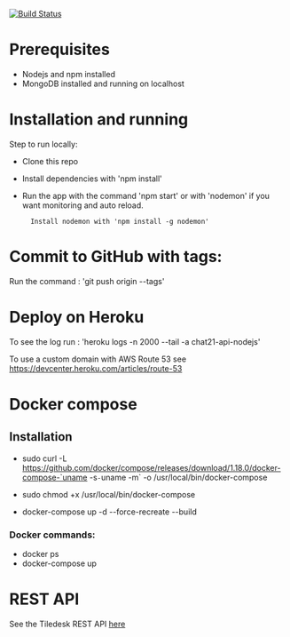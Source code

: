 [![Build Status](https://travis-ci.org/Tiledesk/tiledesk-server.svg?branch=master)](https://travis-ci.org/Tiledesk/tiledesk-server)

# Prerequisites

* Nodejs and npm installed 
* MongoDB installed and running on localhost

# Installation and running
Step to run locally:

* Clone this repo
* Install dependencies with 'npm install'

* Run the app with the command 'npm start' or with 'nodemon' if you want monitoring and auto reload.

        Install nodemon with 'npm install -g nodemon'

# Commit to GitHub with tags:
Run the command : 'git push origin --tags'

# Deploy on Heroku

To see the log run : 'heroku logs  -n 2000 --tail -a chat21-api-nodejs'


To use a custom domain with AWS Route 53 see https://devcenter.heroku.com/articles/route-53

# Docker compose

## Installation
* sudo curl -L https://github.com/docker/compose/releases/download/1.18.0/docker-compose-`uname -s`-`uname -m` -o /usr/local/bin/docker-compose

* sudo chmod +x /usr/local/bin/docker-compose

* docker-compose up -d --force-recreate --build

### Docker commands:
* docker ps
* docker-compose up

# REST API

See the Tiledesk REST API [here](./docs/api.md)
